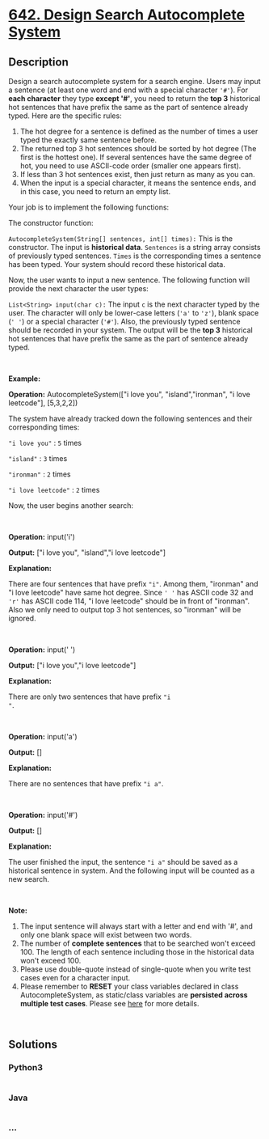 # [642. Design Search Autocomplete System](https://leetcode.com/problems/design-search-autocomplete-system)



## Description

<p>Design a search autocomplete system for a search engine. Users may input a sentence (at least one word and end with a special character <code>&#39;#&#39;</code>). For <b>each character</b> they type <b>except &#39;#&#39;</b>, you need to return the <b>top 3</b> historical hot sentences that have prefix the same as the part of sentence already typed. Here are the specific rules:</p>



<ol>
	<li>The hot degree for a sentence is defined as the number of times a user typed the exactly same sentence before.</li>
	<li>The returned top 3 hot sentences should be sorted by hot degree (The first is the hottest one). If several sentences have the same degree of hot, you need to use ASCII-code order (smaller one appears first).</li>
	<li>If less than 3 hot sentences exist, then just return as many as you can.</li>
	<li>When the input is a special character, it means the sentence ends, and in this case, you need to return an empty list.</li>
</ol>



<p>Your job is to implement the following functions:</p>



<p>The constructor function:</p>



<p><code>AutocompleteSystem(String[] sentences, int[] times):</code> This is the constructor. The input is <b>historical data</b>. <code>Sentences</code> is a string array consists of previously typed sentences. <code>Times</code> is the corresponding times a sentence has been typed. Your system should record these historical data.</p>



<p>Now, the user wants to input a new sentence. The following function will provide the next character the user types:</p>



<p><code>List&lt;String&gt; input(char c):</code> The input <code>c</code> is the next character typed by the user. The character will only be lower-case letters (<code>&#39;a&#39;</code> to <code>&#39;z&#39;</code>), blank space (<code>&#39; &#39;</code>) or a special character (<code>&#39;#&#39;</code>). Also, the previously typed sentence should be recorded in your system. The output will be the <b>top 3</b> historical hot sentences that have prefix the same as the part of sentence already typed.</p>

&nbsp;



<p><b>Example:</b><br />

<b>Operation:</b> AutocompleteSystem([&quot;i love you&quot;, &quot;island&quot;,&quot;ironman&quot;, &quot;i love leetcode&quot;], [5,3,2,2])<br />

The system have already tracked down the following sentences and their corresponding times:<br />

<code>&quot;i love you&quot;</code> : <code>5</code> times<br />

<code>&quot;island&quot;</code> : <code>3</code> times<br />

<code>&quot;ironman&quot;</code> : <code>2</code> times<br />

<code>&quot;i love leetcode&quot;</code> : <code>2</code> times<br />

Now, the user begins another search:<br />

<br />

<b>Operation:</b> input(&#39;i&#39;)<br />

<b>Output:</b> [&quot;i love you&quot;, &quot;island&quot;,&quot;i love leetcode&quot;]<br />

<b>Explanation:</b><br />

There are four sentences that have prefix <code>&quot;i&quot;</code>. Among them, &quot;ironman&quot; and &quot;i love leetcode&quot; have same hot degree. Since <code>&#39; &#39;</code> has ASCII code 32 and <code>&#39;r&#39;</code> has ASCII code 114, &quot;i love leetcode&quot; should be in front of &quot;ironman&quot;. Also we only need to output top 3 hot sentences, so &quot;ironman&quot; will be ignored.<br />

<br />

<b>Operation:</b> input(&#39; &#39;)<br />

<b>Output:</b> [&quot;i love you&quot;,&quot;i love leetcode&quot;]<br />

<b>Explanation:</b><br />

There are only two sentences that have prefix <code>&quot;i &quot;</code>.<br />

<br />

<b>Operation:</b> input(&#39;a&#39;)<br />

<b>Output:</b> []<br />

<b>Explanation:</b><br />

There are no sentences that have prefix <code>&quot;i a&quot;</code>.<br />

<br />

<b>Operation:</b> input(&#39;#&#39;)<br />

<b>Output:</b> []<br />

<b>Explanation:</b><br />

The user finished the input, the sentence <code>&quot;i a&quot;</code> should be saved as a historical sentence in system. And the following input will be counted as a new search.</p>

&nbsp;



<p><b>Note:</b></p>



<ol>
	<li>The input sentence will always start with a letter and end with &#39;#&#39;, and only one blank space will exist between two words.</li>
	<li>The number of <b>complete sentences</b> that to be searched won&#39;t exceed 100. The length of each sentence including those in the historical data won&#39;t exceed 100.</li>
	<li>Please use double-quote instead of single-quote when you write test cases even for a character input.</li>
	<li>Please remember to <b>RESET</b> your class variables declared in class AutocompleteSystem, as static/class variables are <b>persisted across multiple test cases</b>. Please see <a href="https://leetcode.com/faq/#different-output">here</a> for more details.</li>
</ol>



<p>&nbsp;</p>



## Solutions

<!-- tabs:start -->

### **Python3**

```python

```

### **Java**

```java

```

### **...**

```

```

<!-- tabs:end -->
